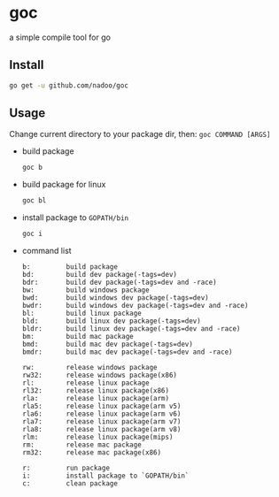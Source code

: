 # goc
a simple compile tool for go

## Install
```bash
go get -u github.com/nadoo/goc
```

## Usage
Change current directory to your package dir, then: `goc COMMAND [ARGS]`

- build package
    ```bash
    goc b
    ```

- build package for linux
    ```bash
    goc bl
    ```

- install package to `GOPATH/bin`
    ```bash
    goc i
    ```

- command list
    ```
    b:         build package
    bd:        build dev package(-tags=dev)
    bdr:       build dev package(-tags=dev and -race)
    bw:        build windows package
    bwd:       build windows dev package(-tags=dev)
    bwdr:      build windows dev package(-tags=dev and -race)
    bl:        build linux package
    bld:       build linux dev package(-tags=dev)
    bldr:      build linux dev package(-tags=dev and -race)
    bm:        build mac package
    bmd:       build mac dev package(-tags=dev)
    bmdr:      build mac dev package(-tags=dev and -race)

    rw:        release windows package
    rw32:      release windows package(x86)
    rl:        release linux package
    rl32:      release linux package(x86)
    rla:       release linux package(arm)
    rla5:      release linux package(arm v5)
    rla6:      release linux package(arm v6)
    rla7:      release linux package(arm v7)
    rla8:      release linux package(arm v8)
    rlm:       release linux package(mips)
    rm:        release mac package
    rm32:      release mac package(x86)

    r:         run package
    i:         install package to `GOPATH/bin`
    c:         clean package
    ```